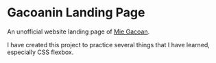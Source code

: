 # Gacoanin Landing Page

An unofficial website landing page of [Mie Gacoan](https://www.instagram.com/mie.gacoan).


I have created this project to practice several things that I have learned, especially CSS flexbox.